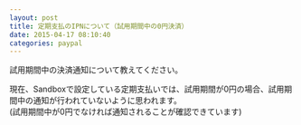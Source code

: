 ```yaml
---
layout: post
title: 定期支払のIPNについて（試用期間中の0円決済）
date: 2015-04-17 08:10:40
categories: paypal
---
```

<!-- {% raw %} -->
<p>試用期間中の決済通知について教えてください。</p>

<p>現在、Sandboxで設定している定期支払いでは、試用期間が0円の場合、試用期間中の通知が行われていないように思われます。<br>
(試用期間中が0円でなければ通知されることが確認できています)</p>
<!-- {% endraw %} -->
